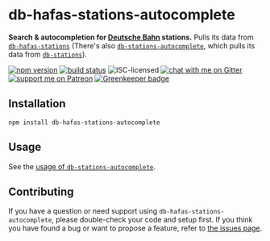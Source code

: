 # db-hafas-stations-autocomplete

**Search & autocompletion for [Deutsche Bahn](https://en.wikipedia.org/wiki/Deutsche_Bahn) stations.** Pulls its data from [`db-hafas-stations`](https://github.com/derhuerst/db-hafas-stations) (There's also [`db-stations-autocomplete`](https://github.com/derhuerst/db-stations-autocomplete), which pulls its data from [`db-stations`](https://github.com/derhuerst/db-stations)).

[![npm version](https://img.shields.io/npm/v/db-hafas-stations-autocomplete.svg)](https://www.npmjs.com/package/db-hafas-stations-autocomplete)
[![build status](https://api.travis-ci.org/derhuerst/db-hafas-stations-autocomplete.svg?branch=master)](https://travis-ci.org/derhuerst/db-hafas-stations-autocomplete)
![ISC-licensed](https://img.shields.io/github/license/derhuerst/db-hafas-stations-autocomplete.svg)
[![chat with me on Gitter](https://img.shields.io/badge/chat%20with%20me-on%20gitter-512e92.svg)](https://gitter.im/derhuerst)
[![support me on Patreon](https://img.shields.io/badge/support%20me-on%20patreon-fa7664.svg)](https://patreon.com/derhuerst) [![Greenkeeper badge](https://badges.greenkeeper.io/derhuerst/db-hafas-stations-autocomplete.svg)](https://greenkeeper.io/)


## Installation

```shell
npm install db-hafas-stations-autocomplete
```


## Usage

See the [usage of `db-stations-autocomplete`](https://github.com/derhuerst/db-stations-autocomplete#usage).


## Contributing

If you have a question or need support using `db-hafas-stations-autocomplete`, please double-check your code and setup first. If you think you have found a bug or want to propose a feature, refer to [the issues page](https://github.com/derhuerst/db-hafas-stations-autocomplete/issues).
